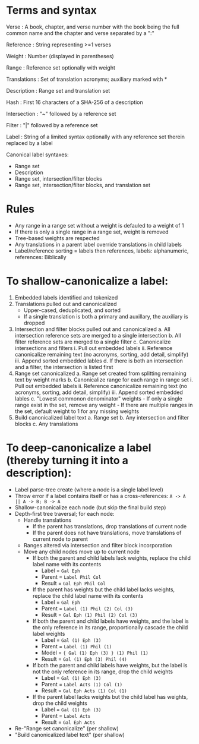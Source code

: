 # Terms and syntax

Verse
: A book, chapter, and verse number
  with the book being the full common name
  and the chapter and verse separated by a ":"

Reference
: String representing >=1 verses

Weight
: Number (displayed in parentheses)

Range
: Reference set optionally with weight

Translations
: Set of translation acronyms; auxiliary marked with *

Description
: Range set and translation set

Hash
: First 16 characters of a SHA-256 of a description

Intersection
: "~" followed by a reference set

Filter
: "|" followed by a reference set

Label
: String of a limited syntax
  optionally with any reference set therein replaced by a label

Canonical label syntaxes:

- Range set
- Description
- Range set, intersection/filter blocks
- Range set, intersection/filter blocks, and translation set

# Rules

- Any range in a range set without a weight is defauled to a weight of 1
- If there is only a single range in a range set, weight is removed
- Tree-based weights are respected
- Any translations in a parent label override translations in child labels
- Label/reference sorting = labels then references, labels: alphanumeric, references: Biblically

# To shallow-canonicalize a label:

1. Embedded labels identified and tokenized
2. Translations pulled out and canonicalized
    - Upper-cased, deduplicated, and sorted
    - If a single translation is both a primary and auxillary, the auxiliary is dropped
3. Intersection and filter blocks pulled out and canonicalized
    a. All intersection reference sets are merged to a single intersection
    b. All filter reference sets are merged to a single filter
    c. Canonicalize intersections and filters
        i.   Pull out embedded labels
        ii.  Reference canonicalize remaining text (no acronyms, sorting, add detail, simplify)
        iii. Append sorted embedded lables
    d. If there is both an intersection and a filter, the intersection is listed first
4. Range set canonicalized
    a. Range set created from splitting remaining text by weight marks
    b. Canonicalize range for each range in range set
        i.   Pull out embedded labels
        ii.  Reference canonicalize remaining text (no acronyms, sorting, add detail, simplify)
        iii. Append sorted embedded lables
    c. "Lowest commonon denominator" weights
        - If only a single range exist in the set, remove any weight
        - If there are multiple ranges in the set, default weight to 1 for any missing weights
5. Build canonicalized label text
    a. Range set
    b. Any intersection and filter blocks
    c. Any translations

# To deep-canonicalize a label (thereby turning it into a description):

- Label parse-tree create (where a node is a single label level)
- Throw error if a label contains itself or has a cross-references: `A -> A || A -> B; B -> A`
- Shallow-canonicalize each node (but skip the final build step)
- Depth-first tree traversal; for each node:
    - Handle translations
        - If the parent has translations, drop translations of current node
        - If the parent does not have translations, move translations of current node to parent
    - Ranges altered via intersection and filter block incorporation
    - Move any child nodes move up to current node
        - If both the parent and child labels lack weights, replace the child label name with its contents
            - Label = `Gal Eph`
            - Parent = `Label Phil Col`
            - Result = `Gal Eph Phil Col`
        - If the parent has weights but the child label lacks weights, replace the child label name with its contents
            - Label = `Gal Eph`
            - Parent = `Label (1) Phil (2) Col (3)`
            - Result = `Gal Eph (1) Phil (2) Col (3)`
        - If both the parent and child labels have weights, and the label is the only reference in its range, proportionally cascade the child label weights
            - Label = `Gal (1) Eph (3)`
            - Parent = `Label (1) Phil (1)`
            - Model = `{ Gal (1) Eph (3) } (1) Phil (1)`
            - Result = `Gal (1) Eph (3) Phil (4)`
        - If both the parent and child labels have weights, but the label is not the only reference in its range, drop the child weights
            - Label = `Gal (1) Eph (3)`
            - Parent = `Label Acts (1) Col (1)`
            - Result = `Gal Eph Acts (1) Col (1)`
        - If the parent label lacks weights but the child label has weights, drop the child weights
            - Label = `Gal (1) Eph (3)`
            - Parent = `Label Acts`
            - Result = `Gal Eph Acts`
- Re-"Range set canonicalize" (per shallow)
- "Build canonicalized label text" (per shallow)
